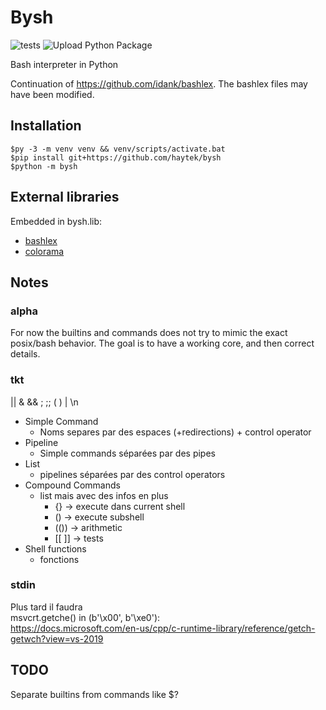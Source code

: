 # Bysh

![tests](https://github.com/Haytek/bysh/workflows/tests/badge.svg)
![Upload Python Package](https://github.com/Haytek/bysh/workflows/Upload%20Python%20Package/badge.svg)

Bash interpreter in Python

Continuation of <https://github.com/idank/bashlex>. The bashlex files may have been modified.

## Installation

```shell
$py -3 -m venv venv && venv/scripts/activate.bat
$pip install git+https://github.com/haytek/bysh
$python -m bysh
```

## External libraries

Embedded in bysh.lib:
- [bashlex](https://github.com/idank/bashlex)
- [colorama](https://github.com/tartley/colorama)


## Notes

### alpha

For now the builtins and commands does not try to mimic the exact posix/bash behavior.
The goal is to have a working core, and then correct details.

### tkt

|| & && ; ;; ( ) | \n

- Simple Command
    - Noms separes par des espaces (+redirections) + control operator
- Pipeline
    - Simple commands séparées par des pipes
- List
    - pipelines séparées par des control operators
- Compound Commands
    - list mais avec des infos en plus
        - {} -> execute dans current shell
        - () -> execute subshell
        - (()) -> arithmetic
        - [[ ]] -> tests
- Shell functions
    - fonctions

### stdin

Plus tard il faudra  
msvcrt.getche() in (b'\x00', b'\xe0'):  
<https://docs.microsoft.com/en-us/cpp/c-runtime-library/reference/getch-getwch?view=vs-2019>

## TODO

Separate builtins from commands like $?
